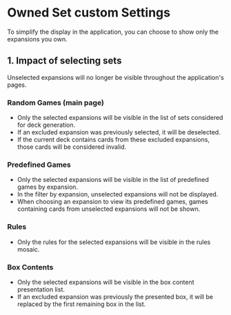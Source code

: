 # Owned Set custom Settings

To simplify the display in the application, you can choose to show only the expansions you own.

## 1. Impact of selecting sets

Unselected expansions will no longer be visible throughout the application's pages.

### Random Games (main page)
- Only the selected expansions will be visible in the list of sets considered for deck generation.
- If an excluded expansion was previously selected, it will be deselected.
- If the current deck contains cards from these excluded expansions, those cards will be considered invalid.

### Predefined Games
- Only the selected expansions will be visible in the list of predefined games by expansion.
- In the filter by expansion, unselected expansions will not be displayed.
- When choosing an expansion to view its predefined games, games containing cards from unselected expansions will not be shown.

### Rules
- Only the rules for the selected expansions will be visible in the rules mosaic.

### Box Contents
- Only the selected expansions will be visible in the box content presentation list.
- If an excluded expansion was previously the presented box, it will be replaced by the first remaining box in the list.

